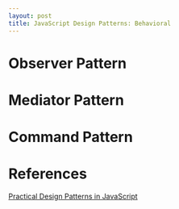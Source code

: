 ```yaml
---
layout: post
title: JavaScript Design Patterns: Behavioral
---
```


# Observer Pattern

# Mediator Pattern

# Command Pattern


# References
[Practical Design Patterns in JavaScript](https://app.pluralsight.com/library/courses/javascript-practical-design-patterns)  
